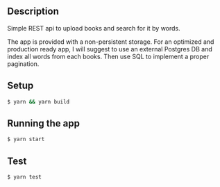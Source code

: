 
## Description

Simple REST api to upload books and search for it by words.

The app is provided with a non-persistent storage.
For an optimized and production ready app, I will suggest to use an external Postgres DB and index all words from each books. Then use SQL to implement a proper pagination.

## Setup

```bash
$ yarn && yarn build
```

## Running the app

```bash
$ yarn start
```

## Test

```bash
$ yarn test
```